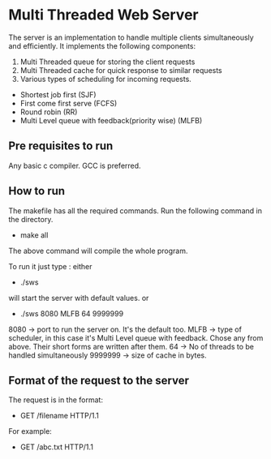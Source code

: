 # Multi Threaded Web Server

The server is an implementation to handle multiple clients simultaneously and efficiently. 
It implements the following components:
1. Multi Threaded queue for storing the client requests
2. Multi Threaded cache for quick response to similar requests
3. Various types of scheduling for incoming requests.
  * Shortest job first (SJF)
  * First come first serve (FCFS)
  * Round robin (RR)
  * Multi Level queue with feedback(priority wise) (MLFB)

## Pre requisites to run
Any basic c compiler. GCC is preferred.

## How to run
The makefile has all the required commands.
Run the following command in the directory.
  * make all

The above command will compile the whole program.

To run it just type :
either 
  * ./sws

will start the server with default values.
or 
  * ./sws 8080 MLFB 64 9999999
 
8080 -> port to run the server on. It's the default too.
MLFB -> type of scheduler, in this case it's Multi Level queue with feedback. Chose any from above. Their short forms are written after them.
64 -> No of threads to be handled simultaneously
9999999 -> size of cache in bytes.

## Format of the request to the server
The request is in the format: 
  * GET /filename HTTP/1.1

For example:
  * GET /abc.txt HTTP/1.1

